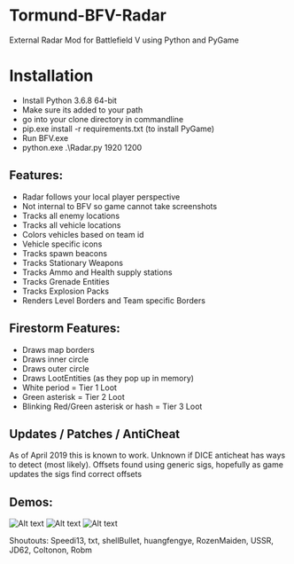 # Tormund-BFV-Radar
External Radar Mod for Battlefield V using Python and PyGame

# Installation
  - Install Python 3.6.8 64-bit
  - Make sure its added to your path
  - go into your clone directory in commandline
  - pip.exe install -r requirements.txt (to install PyGame)
  - Run BFV.exe
  - python.exe .\Radar.py 1920 1200

## Features:
  - Radar follows your local player perspective
  - Not internal to BFV so game cannot take screenshots
  - Tracks all enemy locations
  - Tracks all vehicle locations
  - Colors vehicles based on team id
  - Vehicle specific icons
  - Tracks spawn beacons
  - Tracks Stationary Weapons
  - Tracks Ammo and Health supply stations
  - Tracks Grenade Entities
  - Tracks Explosion Packs
  - Renders Level Borders and Team specific Borders
  
  ## Firestorm Features:
  - Draws map borders
  - Draws inner circle
  - Draws outer circle
  - Draws LootEntities (as they pop up in memory)
  - White period = Tier 1 Loot
  - Green asterisk = Tier 2 Loot
  - Blinking Red/Green asterisk or hash = Tier 3 Loot
  
  ## Updates / Patches / AntiCheat
  As of April 2019 this is known to work. Unknown if DICE anticheat has ways to detect (most likely). Offsets found using generic sigs, hopefully as game updates the sigs find correct offsets
  
  ## Demos:
  
  ![Alt text](/demo/operations.png?raw=true "Operations")
  ![Alt text](/demo/firestorm.png?raw=true "Firestorm during airdrop")
  ![Alt text](/demo/firestorm2.png?raw=true "Firestorm on the ground")
  
  Shoutouts: Speedi13, txt, shellBullet, huangfengye, RozenMaiden, USSR, JD62, Coltonon, Robm
